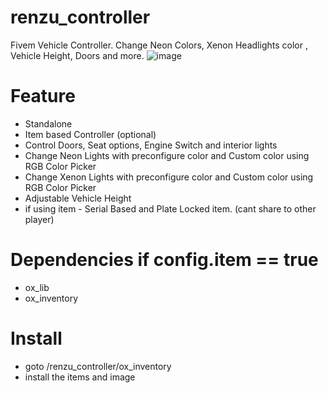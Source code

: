 # renzu_controller
Fivem Vehicle Controller. Change Neon Colors, Xenon Headlights color , Vehicle Height, Doors and more.
![image](https://user-images.githubusercontent.com/82306584/223632611-1f0af0aa-e464-4a04-a22e-0fb66009f02c.png)
# Feature
- Standalone
- Item based Controller (optional)
- Control Doors, Seat options, Engine Switch and interior lights
- Change Neon Lights with preconfigure color and Custom color using RGB Color Picker
- Change Xenon Lights with preconfigure color and Custom color using RGB Color Picker
- Adjustable Vehicle Height
- if using item - Serial Based and Plate Locked item. (cant share to other player)
# Dependencies if config.item == true
- ox_lib
- ox_inventory

# Install
- goto /renzu_controller/ox_inventory
- install the items and image
